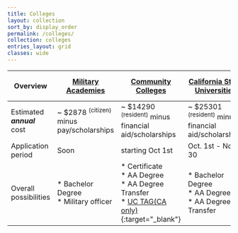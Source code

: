 ```yaml
---
title: Colleges
layout: collection
sort_by: display_order
permalink: /colleges/
collection: colleges
entries_layout: grid
classes: wide
---
```


| Overview      |[Military Academies](/colleges/military-academies/)|[Community Colleges](/colleges/california-community-colleges/)|[California State Universities](/colleges/california-state-university/)|[University of California](/colleges/university-of-california/)|[Independent, Private, Out of State Colleges](/colleges/other-colleges/)| 
| ------------- | ----------------------------------------| ----------------------------------------| ----------------------------------------| ----------------------------------------| ----------------------------------------| 
| Estimated <strong><em>annual</em></strong> cost| ~ $2878 <sup>(citizen)</sup> minus pay/scholarships| ~ $14290 <sup>(resident)</sup> minus financial aid/scholarships| ~ $25301 <sup>(resident)</sup> minus financial aid/scholarships| ~ $32595 <sup>(resident)</sup> minus financial aid/scholarships| ~ $55294 minus financial aid/scholarships|
| Application period| Soon   | starting Oct 1st  | Oct. 1st - Nov. 30 |  Aug. 1st - Nov. 30 | Similar & varies|
| Overall possibilities |* Bachelor Degree<br>* Military officer|* Certificate<br>* AA Degree<br>* AA Degree Transfer<br>* [UC TAG(CA only)](https://admission.universityofcalifornia.edu/admission-requirements/transfer-requirements/uc-transfer-programs/transfer-admission-guarantee-tag.html){:target="_blank"}|* Bachelor Degree<br>* AA Degree<br>* AA Degree Transfer|* Bachelor Degree<br>* 5 years BS+MS|* Bachelor Degree|

<br>

